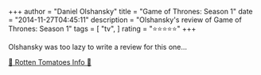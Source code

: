 +++
author = "Daniel Olshansky"
title = "Game of Thrones: Season 1"
date = "2014-11-27T04:45:11"
description = "Olshansky's review of Game of Thrones: Season 1"
tags = [
    "tv",
]
rating = "⭐⭐⭐⭐⭐"
+++

Olshansky was too lazy to write a review for this one...

[🍅 Rotten Tomatoes Info 🍅](https://www.rottentomatoes.com//tv/game_of_thrones/s01)